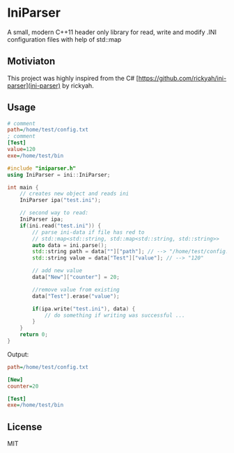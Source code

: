 # IniParser
A small, modern C++11 header only library for read, write and modify .INI configuration files
with help of std::map

## Motiviaton
This project was highly inspired from the C#
[https://github.com/rickyah/ini-parser](ini-parser) by rickyah.

## Usage
```ini
# comment
path=/home/test/config.txt
; comment
[Test]
value=120
exe=/home/test/bin

```


```cpp
#include "iniparser.h"
using IniParser = ini::IniParser;

int main {
    // creates new object and reads ini
    IniParser ipa("test.ini");

    // second way to read:
    IniParser ipa;
    if(ini.read("test.ini")) {
        // parse ini-data if file has red to 
        // std::map<std::string, std::map<std::string, std::string>>
        auto data = ini.parse();
        std::string path = data[""]["path"]; // --> "/home/test/config.txt"
        std::string value = data["Test"]["value"]; // --> "120"

        // add new value
        data["New"]["counter"] = 20;

        //remove value from existing
        data["Test"].erase("value");

        if(ipa.write("test.ini"), data) {
            // do something if writing was successful ...
        }
    }
    return 0;
}

```

Output:
```ini
path=/home/test/config.txt

[New]
counter=20

[Test]
exe=/home/test/bin

```

## License
MIT
